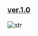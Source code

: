### [ver.1.0](https://jpstories.github.io/menu_1/)

![str](https://user-images.githubusercontent.com/41709736/50480129-f7dc7a00-0a25-11e9-8429-967aaa8d4c22.jpg)
